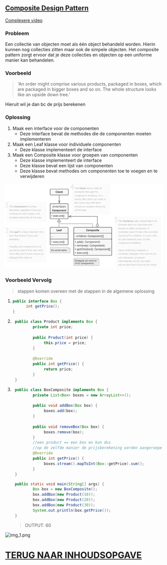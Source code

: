 ## [Composite Design Pattern](https://www.youtube.com/watch?v=2HUnoKyC9l0)

[Complexere video](https://www.youtube.com/watch?v=EWDmWbJ4wRA)

### Probleem

Een collectie van objecten moet als één object behandeld worden. Hierin kunnen nog collecties zitten maar ook de simpele
objecten. Het composite pattern zorgt ervoor dat je deze collecties en objecten op een uniforme manier kan behandelen.

### Voorbeeld

> 'An order might comprise various products, packaged in boxes, which are packaged in bigger boxes and so on. The whole
> structure looks like an upside down tree.'

Hieruit wil je dan bc de prijs berekenen

### Oplossing

1. Maak een interface voor de componenten
   - Deze interface bevat de methodes die de componenten moeten implementeren
2. Maak een Leaf klasse voor individuele componenten
   - Deze klasse implementeert de interface
3. Maak een Composite klasse voor groepen van componenten
   - Deze klasse implementeert de interface
   - Deze klasse bevat een lijst van componenten
   - Deze klasse bevat methodes om componenten toe te voegen en te verwijderen

![img.png](img.png)

### Voorbeeld Vervolg

> stappen komen overeen met de stappen in de algemene oplossing

1. ```java
   public interface Box {
         int getPrice();
   }
   ```
2. ```java
    public class Product implements Box {
            private int price;
    
            public Product(int price) {
                 this.price = price;
            }
    
            @Override
            public int getPrice() {
                 return price;
            }
    }
    ```
3. ```java
    public class BoxComposite implements Box {
            private List<Box> boxes = new ArrayList<>();
    
            public void addBox(Box box) {
                 boxes.add(box);
            }
    
            public void removeBox(Box box) {
                 boxes.remove(box);
            }
            //een product == een box en kan dus
            //op de zelfde manier de prijsberekening worden aangeroepe
            @Override
            public int getPrice() {
                 boxes.stream().mapToInt(Box::getPrice).sum();
            }
    }
    ```

   ```java
    public static void main(String[] args) {
            Box box = new BoxComposite();
            box.addBox(new Product(10));
            box.addBox(new Product(20));
            box.addBox(new Product(30));
            System.out.println(box.getPrice());
    }
    ```
   > OUTPUT: 60

![img_1.png](img_1.png)

# [TERUG NAAR INHOUDSOPGAVE](../README.md)
